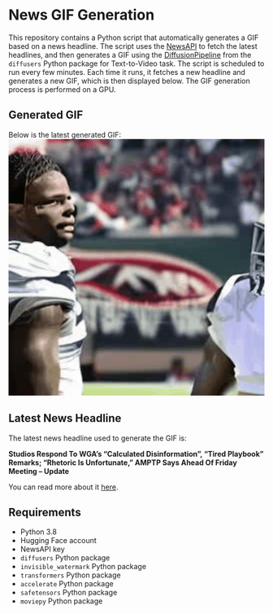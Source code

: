 # News GIF Generation
This repository contains a Python script that automatically generates a GIF based on a news headline. The script uses the [NewsAPI](https://newsapi.org/) to fetch the latest headlines, and then generates a GIF using the [DiffusionPipeline](https://github.com/huggingface/diffusers) from the `diffusers` Python package for Text-to-Video task.
The script is scheduled to run every few minutes. Each time it runs, it fetches a new headline and generates a new GIF, which is then displayed below. The GIF generation process is performed on a GPU.

## Generated GIF
Below is the latest generated GIF:
![Generated GIF](output.gif?raw=true&v=1691208528)

## Latest News Headline
The latest news headline used to generate the GIF is:

**Studios Respond To WGA’s “Calculated Disinformation”, “Tired Playbook” Remarks; “Rhetoric Is Unfortunate,” AMPTP Says Ahead Of Friday Meeting – Update**

You can read more about it [here](https://deadline.com/2023/08/wga-strike-studio-talks-criticism-response-amptp-1235454546/).

## Requirements
- Python 3.8
- Hugging Face account
- NewsAPI key
- `diffusers` Python package
- `invisible_watermark` Python package
- `transformers` Python package
- `accelerate` Python package
- `safetensors` Python package
- `moviepy` Python package

